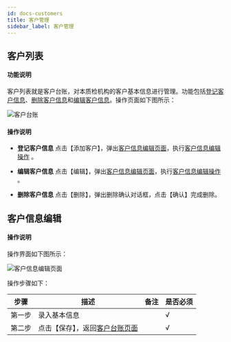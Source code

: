 ```yaml
---
id: docs-customers
title: 客户管理
sidebar_label: 客户管理
---
```


## 客户列表
#### 功能说明
客户列表就是客户台账，对本质检机构的客户基本信息进行管理。功能包括[登记客户信息](#登记客户信息)、[删除客户信息](#删除客户信息)和[编辑客户信息](#编辑客户信息)。操作页面如下图所示：

 <html><span id='客户台账'></span></html>

![客户台账](http://datmfiles.ebookchain.org/1JPpOAyc8h9%E5%AE%A2%E6%88%B7%E7%AE%A1%E7%90%86-%E5%AE%A2%E6%88%B7%E5%8F%B0%E8%B4%A6%E6%93%8D%E4%BD%9C%E9%A1%B5%E9%9D%A2.png "客户台账")

#### 操作说明

 <html><span id='登记客户信息'></span></html>

- **登记客户信息** 点击【添加客户】，弹出[客户信息编辑页面](#客户信息编辑页面)，执行[客户信息编辑操作](#客户信息编辑) 。

 <html><span id='编辑客户信息'></span></html>

 - **编辑客户信息** 点击【编辑】，弹出[客户信息编辑页面](#客户信息编辑页面)，执行[客户信息编辑操作](#客户信息编辑) 。

 <html><span id='删除客户信息'></span></html>

- **删除客户信息** 点击【删除】，弹出删除确认对话框，点击【确认】完成删除。

 <html><span id='客户信息编辑'></span></html>

## 客户信息编辑


#### 操作说明
操作界面如下图所示：
 <html><span id='客户信息编辑页面'></span></html>

![客户信息编辑页面](http://datmfiles.ebookchain.org/1JPrKxUpAhL%E5%AE%A2%E6%88%B7%E7%AE%A1%E7%90%86-%E5%AE%A2%E6%88%B7%E4%BF%A1%E6%81%AF%E7%BC%96%E8%BE%91%E6%93%8D%E4%BD%9C%E9%A1%B5%E9%9D%A2.png "客户信息编辑页面")

操作步骤如下：

| 步骤 | 描述| 备注 |是否必须 | 
| ------ | --- | --- |--- |
| 第一步 | 录入基本信息    |     |  √ |  
| 第二步 | 点击【保存】，返回[客户台账页面]()    |     |  √ |    

